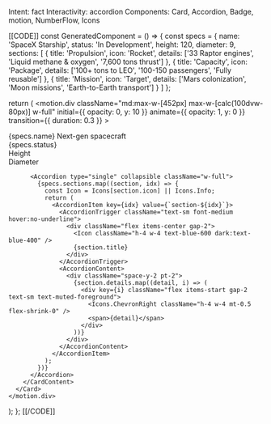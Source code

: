 Intent: fact
Interactivity: accordion
Components: Card, Accordion, Badge, motion, NumberFlow, Icons

[[CODE]]
const GeneratedComponent = () => {
  const specs = {
    name: 'SpaceX Starship',
    status: 'In Development',
    height: 120,
    diameter: 9,
    sections: [
      { title: 'Propulsion', icon: 'Rocket', details: ['33 Raptor engines', 'Liquid methane & oxygen', '7,600 tons thrust'] },
      { title: 'Capacity', icon: 'Package', details: ['100+ tons to LEO', '100-150 passengers', 'Fully reusable'] },
      { title: 'Mission', icon: 'Target', details: ['Mars colonization', 'Moon missions', 'Earth-to-Earth transport'] }
    ]
  };
  
  return (
    <motion.div
      className="md:max-w-[452px] max-w-[calc(100dvw-80px)] w-full"
      initial={{ opacity: 0, y: 10 }}
      animate={{ opacity: 1, y: 0 }}
      transition={{ duration: 0.3 }}
    >
      <Card className="bg-gradient-to-br from-blue-50/50 to-blue-100/30 dark:from-blue-950/50 dark:to-blue-900/30">
        <CardHeader>
          <div className="flex items-start justify-between">
            <div>
              <CardTitle className="text-xl">{specs.name}</CardTitle>
              <CardDescription className="mt-1">Next-gen spacecraft</CardDescription>
            </div>
            <Badge className="bg-blue-600 dark:bg-blue-400">{specs.status}</Badge>
          </div>
        </CardHeader>
        <CardContent className="space-y-4">
          <div className="grid grid-cols-2 gap-3">
            <div className="bg-background/50 rounded-lg p-3">
              <div className="text-xs text-muted-foreground mb-1">Height</div>
              <div className="text-2xl font-bold">
                <NumberFlow value={specs.height} suffix=" m" />
              </div>
            </div>
            <div className="bg-background/50 rounded-lg p-3">
              <div className="text-xs text-muted-foreground mb-1">Diameter</div>
              <div className="text-2xl font-bold">
                <NumberFlow value={specs.diameter} suffix=" m" />
              </div>
            </div>
          </div>
          
          <Accordion type="single" collapsible className="w-full">
            {specs.sections.map((section, idx) => {
              const Icon = Icons[section.icon] || Icons.Info;
              return (
                <AccordionItem key={idx} value={`section-${idx}`}>
                  <AccordionTrigger className="text-sm font-medium hover:no-underline">
                    <div className="flex items-center gap-2">
                      <Icon className="h-4 w-4 text-blue-600 dark:text-blue-400" />
                      {section.title}
                    </div>
                  </AccordionTrigger>
                  <AccordionContent>
                    <div className="space-y-2 pt-2">
                      {section.details.map((detail, i) => (
                        <div key={i} className="flex items-start gap-2 text-sm text-muted-foreground">
                          <Icons.ChevronRight className="h-4 w-4 mt-0.5 flex-shrink-0" />
                          <span>{detail}</span>
                        </div>
                      ))}
                    </div>
                  </AccordionContent>
                </AccordionItem>
              );
            })}
          </Accordion>
        </CardContent>
      </Card>
    </motion.div>
  );
};
[[/CODE]]

